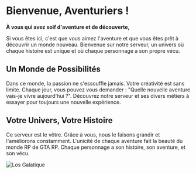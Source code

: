 # Bienvenue, Aventuriers !

**À vous qui avez soif d'aventure et de découverte,**

Si vous êtes ici, c'est que vous aimez l'aventure et que vous êtes prêt à découvrir un monde nouveau. Bienvenue sur notre serveur, un univers où chaque histoire est unique et où chaque personnage a son propre vécu.

## Un Monde de Possibilités

Dans ce monde, la passion ne s'essouffle jamais. Votre créativité est sans limite. Chaque jour, vous pouvez vous demander : "Quelle nouvelle aventure vais-je vivre aujourd'hui ?". Découvrez notre serveur et ses divers métiers à essayer pour toujours une nouvelle expérience.

## Votre Univers, Votre Histoire

Ce serveur est le vôtre. Grâce à vous, nous le faisons grandir et l'améliorons constamment. L'unicité de chaque aventure fait la beauté du monde RP de GTA RP. Chaque personnage a son histoire, son aventure, et son vécu.


![Los Galatique](https://media.discordapp.net/attachments/1348433191874068551/1348434204169469952/669042a4c1cae245290e90e3e6c5565a.webp?ex=67cf72b6&is=67ce2136&hm=60f35aab65df2e1024b4770d24a224829e67c8f10c63fa76e0b211286e6baf57&=&format=webp&width=320&height=320)